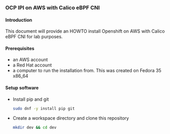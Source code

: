 ### OCP IPI on AWS with Calico eBPF CNI

#### Introduction
This document will provide an HOWTO install Openshift on AWS with Calico eBPF CNI for lab purposes.

#### Prerequisites
* an AWS account
* a Red Hat account
* a computer to run the installation from. This was created on Fedora 35 x86_64

#### Setup software
* Install pip and git
	
	```bash
	sudo dnf -y install pip git
	```
* Create a workspace directory and clone this repository

	```bash
	mkdir dev && cd dev
	```